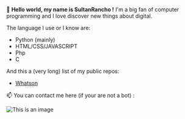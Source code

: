 👋 **Hello world, my name is SultanRancho !** I'm a big fan of computer programming and I love discover new things about digital.

The language I use or I know are:
- Python (mainly)
- HTML/CSS/JAVASCRIPT
- Php
- C

And this a (very long) list of my public repos: 
- [Whatson](https://github.com/SultanRancho/Whatson)

📫 You can contact me here (if your are not a bot) :

![This is an image](https://raw.githubusercontent.com/SultanRancho/Whatson/main/divers/mail.png)
